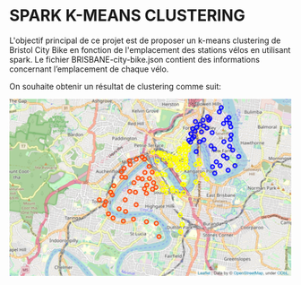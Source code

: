 # SPARK K-MEANS CLUSTERING

L'objectif principal de ce projet est de proposer un k-means clustering de Bristol City Bike en fonction de l'emplacement des stations vélos en utilisant spark. Le fichier BRISBANE-city-bike.json  contient des informations concernant l’emplacement de chaque vélo.  
  
On souhaite obtenir un résultat de clustering comme suit:  
  
<img src = "Images/map.PNG"> 
